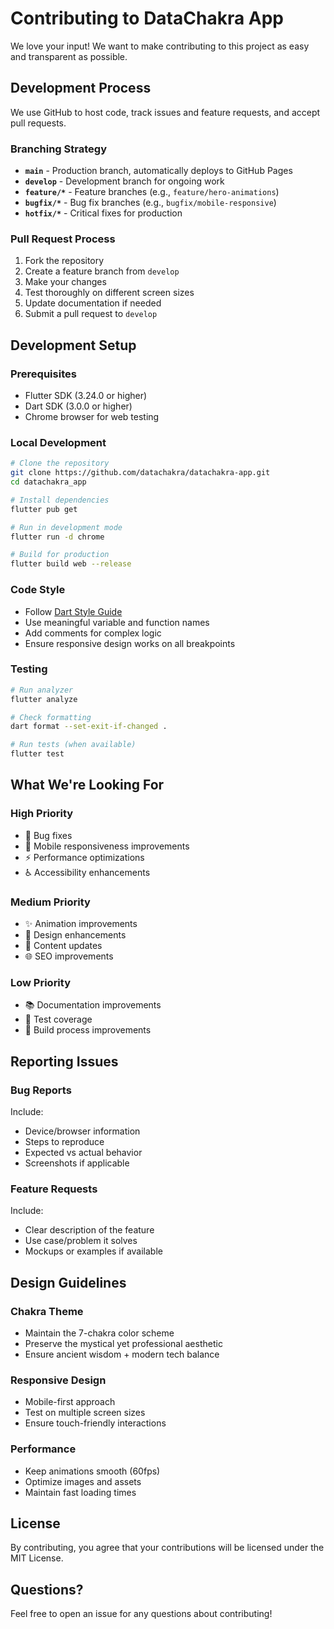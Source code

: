 # Contributing to DataChakra App

We love your input! We want to make contributing to this project as easy and transparent as possible.

## Development Process

We use GitHub to host code, track issues and feature requests, and accept pull requests.

### Branching Strategy

- **`main`** - Production branch, automatically deploys to GitHub Pages
- **`develop`** - Development branch for ongoing work
- **`feature/*`** - Feature branches (e.g., `feature/hero-animations`)
- **`bugfix/*`** - Bug fix branches (e.g., `bugfix/mobile-responsive`)
- **`hotfix/*`** - Critical fixes for production

### Pull Request Process

1. Fork the repository
2. Create a feature branch from `develop`
3. Make your changes
4. Test thoroughly on different screen sizes
5. Update documentation if needed
6. Submit a pull request to `develop`

## Development Setup

### Prerequisites
- Flutter SDK (3.24.0 or higher)
- Dart SDK (3.0.0 or higher)
- Chrome browser for web testing

### Local Development

```bash
# Clone the repository
git clone https://github.com/datachakra/datachakra-app.git
cd datachakra_app

# Install dependencies
flutter pub get

# Run in development mode
flutter run -d chrome

# Build for production
flutter build web --release
```

### Code Style

- Follow [Dart Style Guide](https://dart.dev/guides/language/effective-dart/style)
- Use meaningful variable and function names
- Add comments for complex logic
- Ensure responsive design works on all breakpoints

### Testing

```bash
# Run analyzer
flutter analyze

# Check formatting
dart format --set-exit-if-changed .

# Run tests (when available)
flutter test
```

## What We're Looking For

### High Priority
- 🐛 Bug fixes
- 📱 Mobile responsiveness improvements
- ⚡ Performance optimizations
- ♿ Accessibility enhancements

### Medium Priority
- ✨ Animation improvements
- 🎨 Design enhancements
- 📝 Content updates
- 🌐 SEO improvements

### Low Priority
- 📚 Documentation improvements
- 🧪 Test coverage
- 🔧 Build process improvements

## Reporting Issues

### Bug Reports
Include:
- Device/browser information
- Steps to reproduce
- Expected vs actual behavior
- Screenshots if applicable

### Feature Requests
Include:
- Clear description of the feature
- Use case/problem it solves
- Mockups or examples if available

## Design Guidelines

### Chakra Theme
- Maintain the 7-chakra color scheme
- Preserve the mystical yet professional aesthetic
- Ensure ancient wisdom + modern tech balance

### Responsive Design
- Mobile-first approach
- Test on multiple screen sizes
- Ensure touch-friendly interactions

### Performance
- Keep animations smooth (60fps)
- Optimize images and assets
- Maintain fast loading times

## License

By contributing, you agree that your contributions will be licensed under the MIT License.

## Questions?

Feel free to open an issue for any questions about contributing!